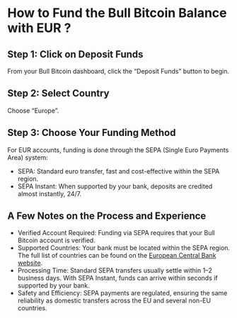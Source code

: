 # How to Fund the Bull Bitcoin Balance with EUR ?

## Step 1: Click on Deposit Funds
From your Bull Bitcoin dashboard, click the “Deposit Funds” button to begin.

## Step 2: Select Country
Choose “Europe”.

## Step 3: Choose Your Funding Method
For EUR accounts, funding is done through the SEPA (Single Euro Payments Area) system:

- SEPA: Standard euro transfer, fast and cost-effective within the SEPA region.
- SEPA Instant: When supported by your bank, deposits are credited almost instantly, 24/7.

## A Few Notes on the Process and Experience

- Verified Account Required: Funding via SEPA requires that your Bull Bitcoin account is verified.
- Supported Countries: Your bank must be located within the SEPA region. The full list of countries can be found on the [European Central Bank website](https://www.ecb.europa.eu).
- Processing Time: Standard SEPA transfers usually settle within 1–2 business days. With SEPA Instant, funds can arrive within seconds if supported by your bank.
- Safety and Efficiency: SEPA payments are regulated, ensuring the same reliability as domestic transfers across the EU and several non-EU countries.
